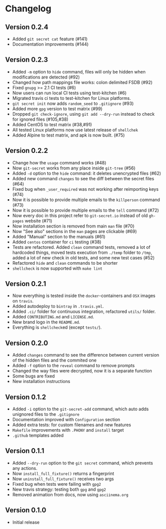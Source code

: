 # Changelog

## Version 0.2.4

- Added `git secret cat` feature (#141)
- Documentation improvements (#144)

## Version 0.2.3

- Added `-m` option to `hide` command, files will only be hidden when modifications are detected (#92)
- Changed how path mappings file works: colon delimited FSDB (#92)
- Fixed `gnupg` >= 2.1 CI tests (#6)
- Now users can run local CI tests using test-kitchen (#6)
- Migrated travis ci tests to test-kitchen for Linux platforms.
- `git secret init` now adds `random_seed` to `.gitignore` (#93)
- Added more `gpg` version to test matrix (#99)
- Dropped `git check-ignore`, using `git add --dry-run` instead to check for ignored files (#105,#38)
- Added CentOS to test matrix (#38,#91)
- All tested Linux platforms now use latest release of `shellchek`
- Added Alpine to test matrix, and apk is now built. (#75)

## Version 0.2.2

- Change how the `usage` command works (#48)
- Now `git-secret` works from any place inside `git-tree` (#56)
- Added `-d` option to the `hide` command: it deletes unencrypted files (#62)
- Added new command `changes` to see the diff between the secret files (#64)
- Fixed bug when `_user_required` was not working after reimporting keys (#74)
- Now it is possible to provide multiple emails to the `killperson` command (#73)
- Now it is possible to provide multiple emails to the `tell` command (#72)
- Now every doc in this project refer to `git-secret.io` instead of old `gh-pages` website (#71)
- Now installation section is removed from main `man` file (#70)
- Now "See also" sections in the `man` pages are clickable (#69)
- Added "Manual" section to the manuals (#61)
- Added `centos` container for `ci` testing (#38)
- Tests are refactored. Added `clean` command tests, removed a lot of hardcoded things, moved tests execution from `./temp` folder to `/tmp`, added a lot of new check in old tests, and some new test cases (#52)
- Refactored `hide` and `clean` commands to be shorter
- `shellcheck` is now supported with `make lint`

## Version 0.2.1

- Now everything is tested inside the `docker`-containers and `OSX` images on `travis`.
- Added autodeploy to `bintray` in `.travis.yml`.
- Added `.ci/` folder for continuous integration, refactored `utils/` folder.
- Added `CONTRIBUTING.md` and `LICENSE.md`.
- New brand logo in the `README.md`.
- Everything is `shellcheck`ed (except `tests/`).

## Version 0.2.0

- Added `changes` command to see the difference between current version of the hidden files and the commited one
- Added `-f` option to the `reveal` command to remove prompts
- Changed the way files were decrypted, now it is a separate function
- Some bugs are fixed
- New installation instructions

## Version 0.1.2

- Added `-i` option to the `git-secret-add` command, which auto adds unignored files to the `.gitignore`
- Documentation improved with `Configuration` section
- Added extra tests: for custom filenames and new features
- `Makefile` improvements with `.PHONY` and `install` target
- `.github` templates added

## Version 0.1.1

- Added `--dry-run` option to the `git secret` command, which prevents any actions.
- Now `install_full_fixture()` returns a fingerprint
- Now `uninstall_full_fixture()` receives two args
- Fixed bug when tests were failing with `gpg2`
- New travis strategy: testing both `gpg` and `gpg2`
- Removed animation from docs, now using `asciinema.org`

## Version 0.1.0

- Initial release
